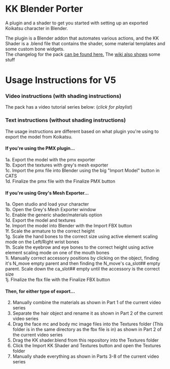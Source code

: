 # KK Blender Porter
A plugin and a shader to get you started with setting up an exported Koikatsu character in Blender.  

The plugin is a Blender addon that automates various actions, and the KK Shader is a .blend file that contains the shader, some material templates and some custom bone widgets.  
The changelog for the pack [can be found here.](https://github.com/FlailingFog/KK-Blender-Shader-Pack/blob/master/Changelog.md)
The [wiki also shows](https://github.com/FlailingFog/KK-Blender-Shader-Pack/wiki) some stuff

# Usage Instructions for V5
### Video instructions (with shading instructions)
The pack has a video tutorial series below: (*click for playlist*)


### Text instructions (without shading instructions)
The usage instructions are different based on what plugin you're using to export the model from Koikatsu.
#### If you're using the PMX plugin...
1a. Export the model with the pmx exporter  
1b. Export the textures with grey's mesh exporter  
1c. Import the pmx file into Blender using the big "Import Model" button in CATS  
1d. Finalize the pmx file with the Finalize PMX button  
#### If you're using Grey's Mesh Exporter...
1a. Open studio and load your character  
1b. Open the Grey's Mesh Exporter window  
1c. Enable the generic shader/materials option  
1d. Export the model and textures  
1e. Import the model into Blender with the Import FBX button  
1f. Scale the armature to the correct height  
1g. Scale the hand bones to the correct size using active element scaling mode on the Left/Right wrist bones  
1h. Scale the eyebrow and eye bones to the correct height using active element scaling mode on one of the mouth bones  
1i. Manually correct accessory positions by clicking on the object, finding it's N_move empty parent and then finding the N_move's ca_slot## empty parent. Scale down the ca_slot## empty until the accessory is the correct size  
1j.  FInalize the fbx file with the Finalize FBX button  
#### Then, for either type of export...
2. Manually combine the materials as shown in Part 1 of the current video series
3. Separate the hair object and rename it as shown in Part 2 of the current video series
4. Drag the face mc and body mc image files into the Textures folder (This folder is in the same directory as the fbx file is in) as shown in Part 2 of the current video series
5. Drag the KK shader.blend from this repository into the Textures folder
6. Click the Import KK Shader and Textures button and open the Textures folder
7. Manually shade everything as shown in Parts 3-8 of the current video series
